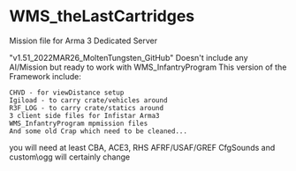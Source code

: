 # WMS_theLastCartridges

Mission file for Arma 3 Dedicated Server

"v1.51_2022MAR26_MoltenTungsten_GitHub"
Doesn't include any AI/Mission but ready to work with WMS_InfantryProgram
This version of the Framework include:

    CHVD - for viewDistance setup
    Igiload - to carry crate/vehicles around
    R3F_LOG - to carry crate/statics around
    3 client side files for Infistar Arma3
    WMS_InfantryProgram mpmission files
    And some old Crap which need to be cleaned...

you will need at least CBA, ACE3, RHS AFRF/USAF/GREF
CfgSounds and custom\ogg will certainly change